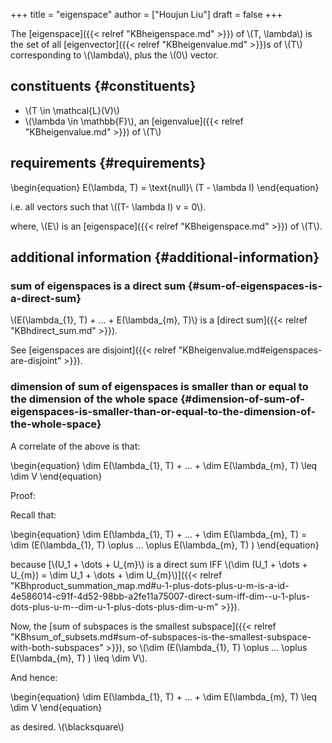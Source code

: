 +++
title = "eigenspace"
author = ["Houjun Liu"]
draft = false
+++

The [eigenspace]({{< relref "KBheigenspace.md" >}}) of \\(T, \lambda\\) is the set of all [eigenvector]({{< relref "KBheigenvalue.md" >}})s of \\(T\\) corresponding to \\(\lambda\\), plus the \\(0\\) vector.


## constituents {#constituents}

-   \\(T \in \mathcal{L}(V)\\)
-   \\(\lambda \in \mathbb{F}\\), an [eigenvalue]({{< relref "KBheigenvalue.md" >}}) of \\(T\\)


## requirements {#requirements}

\begin{equation}
E(\lambda, T) = \text{null}\ (T - \lambda I)
\end{equation}

i.e. all vectors such that \\((T- \lambda I) v = 0\\).

where, \\(E\\) is an [eigenspace]({{< relref "KBheigenspace.md" >}}) of \\(T\\).


## additional information {#additional-information}


### sum of eigenspaces is a direct sum {#sum-of-eigenspaces-is-a-direct-sum}

\\(E(\lambda\_{1}, T) + ... + E(\lambda\_{m}, T)\\) is a [direct sum]({{< relref "KBhdirect_sum.md" >}}).

See [eigenspaces are disjoint]({{< relref "KBheigenvalue.md#eigenspaces-are-disjoint" >}}).


### dimension of sum of eigenspaces is smaller than or equal to the dimension of the whole space {#dimension-of-sum-of-eigenspaces-is-smaller-than-or-equal-to-the-dimension-of-the-whole-space}

A correlate of the above is that:

\begin{equation}
\dim E(\lambda\_{1}, T) + ... + \dim E(\lambda\_{m}, T) \leq \dim V
\end{equation}

Proof:

Recall that:

\begin{equation}
\dim E(\lambda\_{1}, T) + ... + \dim E(\lambda\_{m}, T) = \dim (E(\lambda\_{1}, T) \oplus ... \oplus  E(\lambda\_{m}, T) )
\end{equation}

because [\\(U\_1 + \dots + U\_{m}\\) is a direct sum IFF \\(\dim (U\_1 + \dots + U\_{m}) = \dim U\_1 + \dots + \dim U\_{m}\\)]({{< relref "KBhproduct_summation_map.md#u-1-plus-dots-plus-u-m-is-a-id-4e586014-c91f-4d52-98bb-a2fe11a75007-direct-sum-iff-dim--u-1-plus-dots-plus-u-m--dim-u-1-plus-dots-plus-dim-u-m" >}}).

Now, the [sum of subspaces is the smallest subspace]({{< relref "KBhsum_of_subsets.md#sum-of-subspaces-is-the-smallest-subspace-with-both-subspaces" >}}), so \\(\dim (E(\lambda\_{1}, T) \oplus ... \oplus  E(\lambda\_{m}, T) ) \leq \dim V\\).

And hence:

\begin{equation}
\dim E(\lambda\_{1}, T) + ... + \dim E(\lambda\_{m}, T) \leq \dim V
\end{equation}

as desired. \\(\blacksquare\\)
